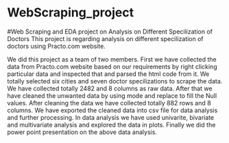 # WebScraping_project
#Web Scraping and EDA project on Analysis on Different Specilization of Doctors 
This project is regarding analysis on different specilization of doctors using Practo.com website.

We did this project as a team of two members. First we have collected the data from Practo.com website based on our requirements by right clicking particular data and inspected that and parsed the html code from it.
We totally selected six cities and seven doctor specilizations to scrape the data. We have collected totally 2482 and 8 columns as raw data. After that we have cleaned the unwanted data by using mode and replace to fill the Null values. After cleaning the data we have collected totally 882 rows and 8 columns. We have exported the cleaned data into csv file for data analysis and further processing.
In data analysis we have used univarite, bivariate and multivariate analysis and explored the data in plots.
Finally we did the power point presentation on the above data analysis.
